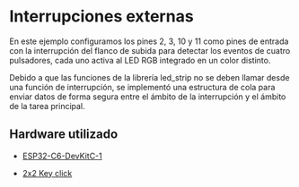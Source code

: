 # Interrupciones externas

En este ejemplo configuramos los pines 2, 3, 10 y 11 como pines de entrada con la interrupción del flanco de subida para detectar los eventos de cuatro pulsadores, cada uno activa al LED RGB integrado en un color distinto.

Debido a que las funciones de la librería led_strip no se deben llamar desde una función de interrupción, se implementó una estructura de cola para enviar datos de forma segura entre el ámbito de la interrupción y el ámbito de la tarea principal.

## Hardware utilizado

* [ESP32-C6-DevKitC-1](https://docs.espressif.com/projects/espressif-esp-dev-kits/en/latest/esp32c6/esp32-c6-devkitc-1/user_guide_v1.1.html)

* [2x2 Key click](https://www.mikroe.com/2x2-key-click)

